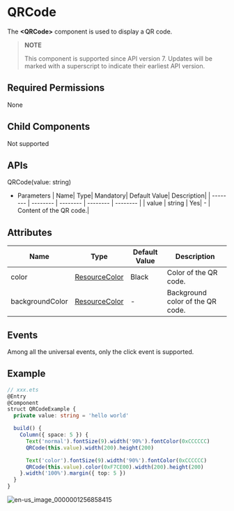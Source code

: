 # QRCode

The **\<QRCode>** component is used to display a QR code.

>  **NOTE**
>
>  This component is supported since API version 7. Updates will be marked with a superscript to indicate their earliest API version.


## Required Permissions

None


## Child Components

Not supported


## APIs

QRCode(value: string)

- Parameters
  | Name| Type| Mandatory| Default Value| Description|
  | -------- | -------- | -------- | -------- | -------- |
  | value | string | Yes| - | Content of the QR code.|


## Attributes

| Name| Type| Default Value| Description|
| -------- | -------- | -------- | -------- |
| color | [ResourceColor](../../ui/ts-types.md) | Black | Color of the QR code.|
| backgroundColor | [ResourceColor](../../ui/ts-types.md) | - | Background color of the QR code.|


## Events

Among all the universal events, only the click event is supported.


## Example

```ts
// xxx.ets
@Entry
@Component
struct QRCodeExample {
  private value: string = 'hello world'

  build() {
    Column({ space: 5 }) {
      Text('normal').fontSize(9).width('90%').fontColor(0xCCCCCC)
      QRCode(this.value).width(200).height(200)

      Text('color').fontSize(9).width('90%').fontColor(0xCCCCCC)
      QRCode(this.value).color(0xF7CE00).width(200).height(200)
    }.width('100%').margin({ top: 5 })
  }
}
```

![en-us_image_0000001256858415](figures/en-us_image_0000001256858415.png)
